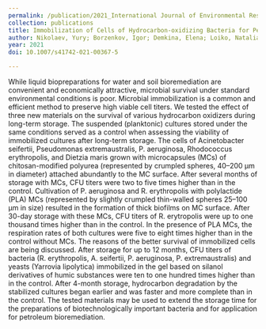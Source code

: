 ```yaml
---
permalink: /publication/2021_International Journal of Environmental Research_Immob
collection: publications
title: Immobilization of Cells of Hydrocarbon-oxidizing Bacteria for Petroleum Bioremediation Using New Materials
author: Nikolaev, Yury; Borzenkov, Igor; Demkina, Elena; Loiko, Natalia; Kanapatsky, Timur; Perminova, Irina; Volikov, Alexander; Khreptugova, Anna; Bliznetc, Igor; Grigoreva, Nadezhda; El-Registan, Galina
year: 2021
doi: 10.1007/s41742-021-00367-5

---
```


While liquid biopreparations for water and soil bioremediation are convenient and economically attractive, microbial survival under standard environmental conditions is poor. Microbial immobilization is a common and efficient method to preserve high viable cell titers. We tested the effect of three new materials on the survival of various hydrocarbon oxidizers during long-term storage. The suspended (planktonic) cultures stored under the same conditions served as a control when assessing the viability of immobilized cultures after long-term storage. The cells of Acinetobacter seifertii, Pseudomonas extremaustralis, P. aeruginosa, Rhodococcus erythropolis, and Dietzia maris grown with microcapsules (MCs) of chitosan-modified polyurea (represented by crumpled spheres, 40–200 µm in diameter) attached abundantly to the MC surface. After several months of storage with MCs, CFU titers were two to five times higher than in the control. Cultivation of P. aeruginosa and R. erythropolis with polylactide (PLA) MCs (represented by slightly crumpled thin-walled spheres 25–100 µm in size) resulted in the formation of thick biofilms on MC surface. After 30-day storage with these MCs, CFU titers of R. erytropolis were up to one thousand times higher than in the control. In the presence of PLA MCs, the respiration rates of both cultures were five to eight times higher than in the control without MCs. The reasons of the better survival of immobilized cells are being discussed. After storage for up to 12 months, CFU titers of bacteria (R. erythropolis, A. seifertii, P. aeruginosa, P. extremaustralis) and yeasts (Yarrovia lipolytica) immobilized in the gel based on silanol derivatives of humic substances were ten to one hundred times higher than in the control. After 4-month storage, hydrocarbon degradation by the stabilized cultures began earlier and was faster and more complete than in the control. The tested materials may be used to extend the storage time for the preparations of biotechnologically important bacteria and for application for petroleum bioremediation.
